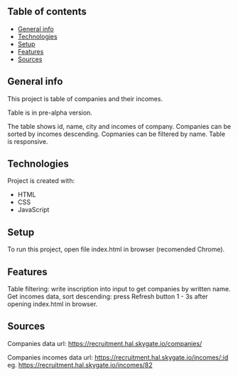 ## Table of contents
* [General info](#general-info)
* [Technologies](#technologies)
* [Setup](#setup)
* [Features](#features)
* [Sources](#sources)

## General info
This project is table of companies and their incomes.

Table is in pre-alpha version.

The table shows id, name, city and incomes of company.
Companies can be sorted by incomes descending.
Copmanies can be filtered by name.
Table is responsive.

## Technologies
Project is created with:
* HTML
* CSS
* JavaScript

## Setup
To run this project, open file index.html in browser (recomended Chrome).

## Features
Table filtering: write inscription into input to get companies by written name.
Get incomes data, sort descending: press Refresh button 1 - 3s after opening index.html in browser.

## Sources
Companies data url:
https://recruitment.hal.skygate.io/companies/

Companies incomes data url:
https://recruitment.hal.skygate.io/incomes/:id
eg. https://recruitment.hal.skygate.io/incomes/82